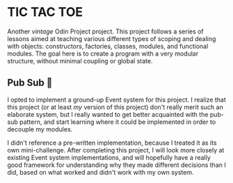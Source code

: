 # TIC TAC TOE

Another *vintage* Odin Project project. This project follows a series of lessons aimed at teaching various different types of scoping and dealing with objects: constructors, factories, classes, modules, and functional modules. The goal here is to create a program with a very modular structure, without minimal coupling or global state.

## Pub Sub 🍺
I opted to implement a ground-up Event system for this project. I realize that this project (or at least *my* version of this project) don't really merit such an elaborate system, but I really wanted to get better acquainted with the pub-sub pattern, and start learning where it could be implemented in order to decouple my modules. 

I didn't reference a pre-written implementation, because I treated it as its own mini-challenge. After completing this project, I will look more closely at existing Event system implementations, and will hopefully have a really good framework for understanding why they made different decisions than I did, based on what worked and didn't work with my own system.